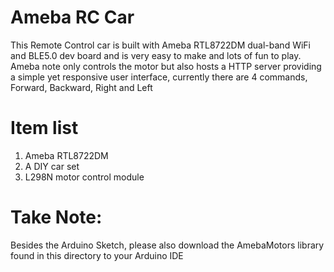 # Ameba RC Car
This Remote Control car is built with Ameba RTL8722DM dual-band WiFi and BLE5.0 dev board and is very easy to make and lots of fun to play.
Ameba note only controls the motor but also hosts a HTTP server providing a simple yet responsive user interface, currently there are 4 commands, Forward, Backward, Right and Left


# Item list
1. Ameba RTL8722DM
2. A DIY car set
3. L298N motor control module

# Take Note:
Besides the Arduino Sketch, please also download the AmebaMotors library found in this directory to your Arduino IDE

